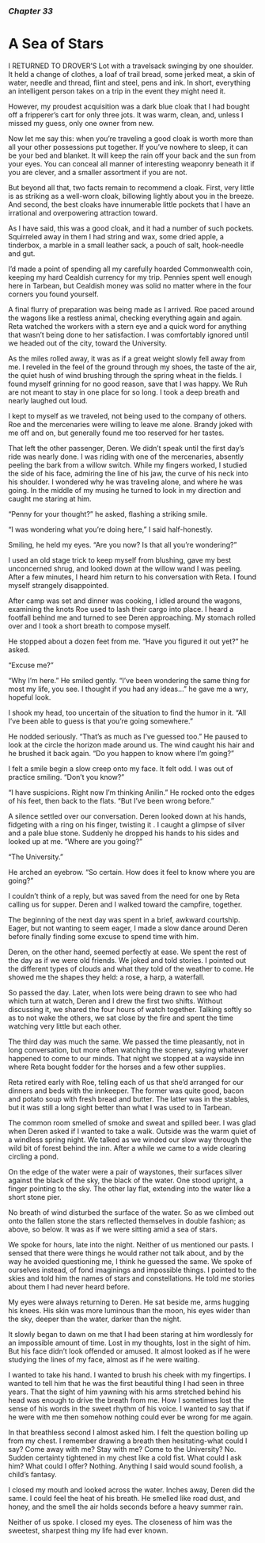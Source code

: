 ### *Chapter 33* 

# A Sea of Stars

I RETURNED TO DROVER’S Lot with a travelsack swinging by one shoulder. It held a change of clothes, a loaf of trail bread, some jerked meat, a skin of water, needle and thread, flint and steel, pens and ink. In short, everything an intelligent person takes on a trip in the event they might need it.

However, my proudest acquisition was a dark blue cloak that I had bought off a fripperer’s cart for only three jots. It was warm, clean, and, unless I missed my guess, only one owner from new.

Now let me say this: when you’re traveling a good cloak is worth more than all your other possessions put together. If you’ve nowhere to sleep, it can be your bed and blanket. It will keep the rain off your back and the sun from your eyes. You can conceal all manner of interesting weaponry beneath it if you are clever, and a smaller assortment if you are not.

But beyond all that, two facts remain to recommend a cloak. First, very little is as striking as a well-worn cloak, billowing lightly about you in the breeze. And second, the best cloaks have innumerable little pockets that I have an irrational and overpowering attraction toward.

As I have said, this was a good cloak, and it had a number of such pockets. Squirreled away in them I had string and wax, some dried apple, a tinderbox, a marble in a small leather sack, a pouch of salt, hook-needle and gut.

I’d made a point of spending all my carefully hoarded Commonwealth coin, keeping my hard Cealdish currency for my trip. Pennies spent well enough here in Tarbean, but Cealdish money was solid no matter where in the four corners you found yourself.

A final flurry of preparation was being made as I arrived. Roe paced around the wagons like a restless animal, checking everything again and again. Reta watched the workers with a stern eye and a quick word for anything that wasn’t being done to her satisfaction. I was comfortably ignored until we headed out of the city, toward the University.

As the miles rolled away, it was as if a great weight slowly fell away from me. I reveled in the feel of the ground through my shoes, the taste of the air, the quiet hush of wind brushing through the spring wheat in the fields. I found myself grinning for no good reason, save that I was happy. We Ruh are not meant to stay in one place for so long. I took a deep breath and nearly laughed out loud.

I kept to myself as we traveled, not being used to the company of others. Roe and the mercenaries were willing to leave me alone. Brandy joked with me off and on, but generally found me too reserved for her tastes.

That left the other passenger, Deren. We didn’t speak until the first day’s ride was nearly done. I was riding with one of the mercenaries, absently peeling the bark from a willow switch. While my fingers worked, I studied the side of his face, admiring the line of his jaw, the curve of his neck into his shoulder. I wondered why he was traveling alone, and where he was going. In the middle of my musing he turned to look in my direction and caught me staring at him.

“Penny for your thought?” he asked, flashing a striking smile.

“I was wondering what you’re doing here,” I said half-honestly.

Smiling, he held my eyes. “Are you now? Is that all you’re wondering?”

I used an old stage trick to keep myself from blushing, gave my best unconcerned shrug, and looked down at the willow wand I was peeling. After a few minutes, I heard him return to his conversation with Reta. I found myself strangely disappointed.

After camp was set and dinner was cooking, I idled around the wagons, examining the knots Roe used to lash their cargo into place. I heard a footfall behind me and turned to see Deren approaching. My stomach rolled over and I took a short breath to compose myself.

He stopped about a dozen feet from me. “Have you figured it out yet?” he asked.

“Excuse me?”

“Why I’m here.” He smiled gently. “I’ve been wondering the same thing for most my life, you see. I thought if you had any ideas…” he gave me a wry, hopeful look.

I shook my head, too uncertain of the situation to find the humor in it. “All I’ve been able to guess is that you’re going somewhere.”

He nodded seriously. “That’s as much as I’ve guessed too.” He paused to look at the circle the horizon made around us. The wind caught his hair and he brushed it back again. “Do you happen to know where I’m going?”

I felt a smile begin a slow creep onto my face. It felt odd. I was out of practice smiling. “Don’t you know?”

“I have suspicions. Right now I’m thinking Anilin.” He rocked onto the edges of his feet, then back to the flats. “But I’ve been wrong before.”

A silence settled over our conversation. Deren looked down at his hands, fidgeting with a ring on his finger, twisting it . I caught a glimpse of silver and a pale blue stone. Suddenly he dropped his hands to his sides and looked up at me. “Where are you going?”

“The University.”

He arched an eyebrow. “So certain. How does it feel to know where you are going?”

I couldn’t think of a reply, but was saved from the need for one by Reta calling us for supper. Deren and I walked toward the campfire, together.

The beginning of the next day was spent in a brief, awkward courtship. Eager, but not wanting to seem eager, I made a slow dance around Deren before finally finding some excuse to spend time with him.

Deren, on the other hand, seemed perfectly at ease. We spent the rest of the day as if we were old friends. We joked and told stories. I pointed out the different types of clouds and what they told of the weather to come. He showed me the shapes they held: a rose, a harp, a waterfall.

So passed the day. Later, when lots were being drawn to see who had which turn at watch, Deren and I drew the first two shifts. Without discussing it, we shared the four hours of watch together. Talking softly so as to not wake the others, we sat close by the fire and spent the time watching very little but each other.

The third day was much the same. We passed the time pleasantly, not in long conversation, but more often watching the scenery, saying whatever happened to come to our minds. That night we stopped at a wayside inn where Reta bought fodder for the horses and a few other supplies.

Reta retired early with Roe, telling each of us that she’d arranged for our dinners and beds with the innkeeper. The former was quite good, bacon and potato soup with fresh bread and butter. The latter was in the stables, but it was still a long sight better than what I was used to in Tarbean.

The common room smelled of smoke and sweat and spilled beer. I was glad when Deren asked if I wanted to take a walk. Outside was the warm quiet of a windless spring night. We talked as we winded our slow way through the wild bit of forest behind the inn. After a while we came to a wide clearing circling a pond.

On the edge of the water were a pair of waystones, their surfaces silver against the black of the sky, the black of the water. One stood upright, a finger pointing to the sky. The other lay flat, extending into the water like a short stone pier.

No breath of wind disturbed the surface of the water. So as we climbed out onto the fallen stone the stars reflected themselves in double fashion; as above, so below. It was as if we were sitting amid a sea of stars.

We spoke for hours, late into the night. Neither of us mentioned our pasts. I sensed that there were things he would rather not talk about, and by the way he avoided questioning me, I think he guessed the same. We spoke of ourselves instead, of fond imaginings and impossible things. I pointed to the skies and told him the names of stars and constellations. He told me stories about them I had never heard before.

My eyes were always returning to Deren. He sat beside me, arms hugging his knees. His skin was more luminous than the moon, his eyes wider than the sky, deeper than the water, darker than the night.

It slowly began to dawn on me that I had been staring at him wordlessly for an impossible amount of time. Lost in my thoughts, lost in the sight of him. But his face didn’t look offended or amused. It almost looked as if he were studying the lines of my face, almost as if he were waiting.

I wanted to take his hand. I wanted to brush his cheek with my fingertips. I wanted to tell him that he was the first beautiful thing I had seen in three years. That the sight of him yawning with his arms stretched behind his head was enough to drive the breath from me. How I sometimes lost the sense of his words in the sweet rhythm of his voice. I wanted to say that if he were with me then somehow nothing could ever be wrong for me again.

In that breathless second I almost asked him. I felt the question boiling up from my chest. I remember drawing a breath then hesitating-what could I say? Come away with me? Stay with me? Come to the University? No. Sudden certainty tightened in my chest like a cold fist. What could I ask him? What could I offer? Nothing. Anything I said would sound foolish, a child’s fantasy.

I closed my mouth and looked across the water. Inches away, Deren did the same. I could feel the heat of his breath. He smelled like road dust, and honey, and the smell the air holds seconds before a heavy summer rain.

Neither of us spoke. I closed my eyes. The closeness of him was the sweetest, sharpest thing my life had ever known.
